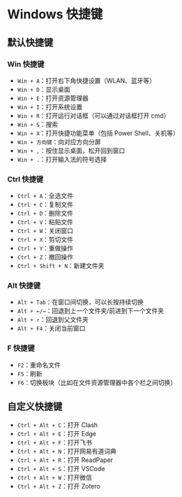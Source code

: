 # Windows 快捷键

## 默认快捷键

### Win 快捷键

- `Win + A`：打开右下角快捷设置（WLAN、蓝牙等）
- `Win + D`：显示桌面
- `Win + E`：打开资源管理器
- `Win + I`：打开系统设置
- `Win + R`：打开运行对话框（可以通过对话框打开 cmd）
- `Win + S`：搜索
- `Win + X`：打开快捷功能菜单（包括 Power Shell、关机等）
- `Win + 方向键`：向对应方向分屏
- `Win + ,`：按住显示桌面，松开回到窗口
- `Win + .`：打开输入法的符号选择

### Ctrl 快捷键

- `Ctrl + A`：全选文件
- `Ctrl + C`：复制文件
- `Ctrl + D`：删除文件
- `Ctrl + V`：粘贴文件
- `Ctrl + W`：关闭窗口
- `Ctrl + X`：剪切文件
- `Ctrl + Y`：重做操作
- `Ctrl + Z`：撤回操作
- `Ctrl + Shift + N`：新建文件夹

### Alt 快捷键

- `Alt + Tab`：在窗口间切换，可以长按持续切换
- `Alt + ←/→`：回退到上一个文件夹/前进到下一个文件夹
- `Alt + ↑`：回退到父文件夹
- `Alt + F4`：关闭当前窗口

### F 快捷键

- `F2`：重命名文件
- `F5`：刷新
- `F6`：切换板块（比如在文件资源管理器中各个栏之间切换）

## 自定义快捷键

- `Ctrl + Alt + C`：打开 Clash
- `Ctrl + Alt + E`：打开 Edge
- `Ctrl + Alt + F`：打开飞书
- `Ctrl + Alt + N`：打开网易有道词典
- `Ctrl + Alt + R`：打开 ReadPaper
- `Ctrl + Alt + S`：打开 VSCode
- `Ctrl + Alt + W`：打开微信
- `Ctrl + Alt + Z`：打开 Zotero
